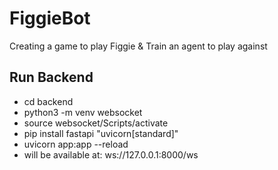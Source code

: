# FiggieBot

Creating a game to play Figgie &amp; Train an agent to play against

## Run Backend

- cd backend
- python3 -m venv websocket
- source websocket/Scripts/activate
- pip install fastapi "uvicorn[standard]"
- uvicorn app:app --reload
- will be available at: ws://127.0.0.1:8000/ws
